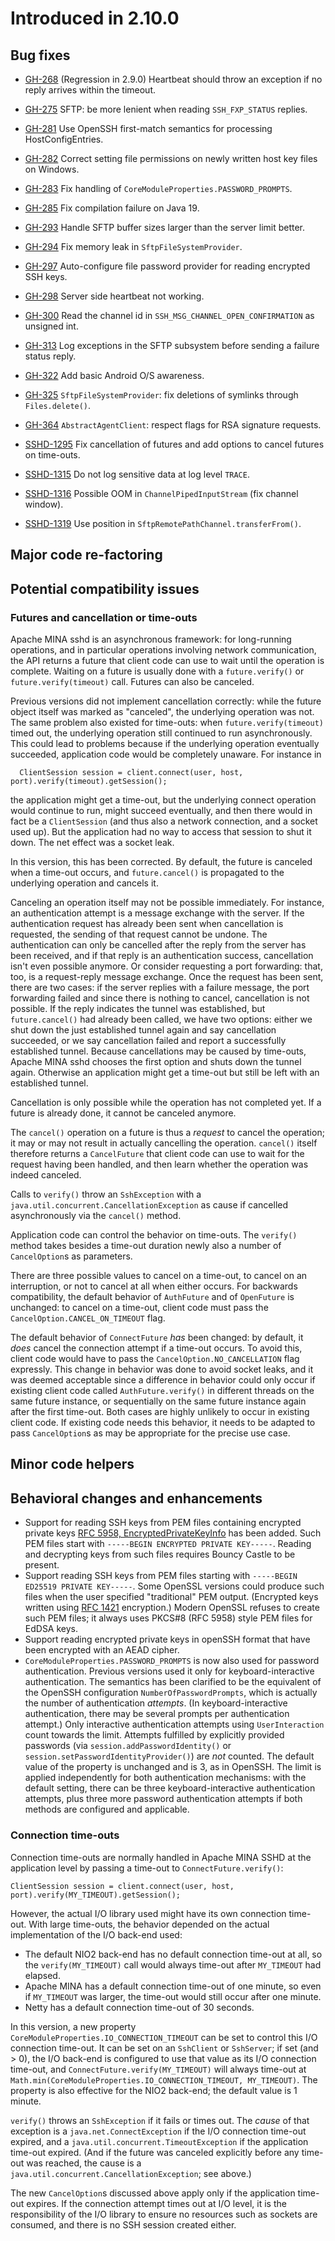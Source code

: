 # Introduced in 2.10.0

## Bug fixes

* [GH-268](https://github.com/apache/mina-sshd/issues/268) (Regression in 2.9.0) Heartbeat should throw an exception if no reply arrives within the timeout.
* [GH-275](https://github.com/apache/mina-sshd/issues/275) SFTP: be more lenient when reading `SSH_FXP_STATUS` replies.
* [GH-281](https://github.com/apache/mina-sshd/issues/281) Use OpenSSH first-match semantics for processing HostConfigEntries.
* [GH-282](https://github.com/apache/mina-sshd/issues/282) Correct setting file permissions on newly written host key files on Windows.
* [GH-283](https://github.com/apache/mina-sshd/issues/283) Fix handling of `CoreModuleProperties.PASSWORD_PROMPTS`.
* [GH-285](https://github.com/apache/mina-sshd/issues/285) Fix compilation failure on Java 19.
* [GH-293](https://github.com/apache/mina-sshd/issues/293) Handle SFTP buffer sizes larger than the server limit better.
* [GH-294](https://github.com/apache/mina-sshd/issues/294) Fix memory leak in `SftpFileSystemProvider`.
* [GH-297](https://github.com/apache/mina-sshd/issues/297) Auto-configure file password provider for reading encrypted SSH keys.
* [GH-298](https://github.com/apache/mina-sshd/issues/298) Server side heartbeat not working.
* [GH-300](https://github.com/apache/mina-sshd/issues/300) Read the channel id in `SSH_MSG_CHANNEL_OPEN_CONFIRMATION` as unsigned int.
* [GH-313](https://github.com/apache/mina-sshd/issues/313) Log exceptions in the SFTP subsystem before sending a failure status reply.
* [GH-322](https://github.com/apache/mina-sshd/issues/322) Add basic Android O/S awareness.
* [GH-325](https://github.com/apache/mina-sshd/issues/325) `SftpFileSystemProvider`: fix deletions of symlinks through `Files.delete()`.
* [GH-364](https://github.com/apache/mina-sshd/issues/364) `AbstractAgentClient`: respect flags for RSA signature requests.


* [SSHD-1295](https://issues.apache.org/jira/browse/SSHD-1295) Fix cancellation of futures and add options to cancel futures on time-outs.
* [SSHD-1315](https://issues.apache.org/jira/browse/SSHD-1315) Do not log sensitive data at log level `TRACE`.
* [SSHD-1316](https://issues.apache.org/jira/browse/SSHD-1316) Possible OOM in `ChannelPipedInputStream` (fix channel window).
* [SSHD-1319](https://issues.apache.org/jira/browse/SSHD-1319) Use position in `SftpRemotePathChannel.transferFrom()`.

## Major code re-factoring

## Potential compatibility issues

### Futures and cancellation or time-outs

Apache MINA sshd is an asynchronous framework: for long-running operations, and
in particular operations involving network communication, the API returns a
future that client code can use to wait until the operation is complete. Waiting
on a future is usually done with a `future.verify()` or `future.verify(timeout)`
call. Futures can also be canceled.

Previous versions did not implement cancellation correctly: while the future
object itself was marked as "canceled", the underlying operation was not. The
same problem also existed for time-outs: when `future.verify(timeout)` timed out,
the underlying operation still continued to run asynchronously. This could
lead to problems because if the underlying operation eventually succeeded,
application code would be completely unaware. For instance in

```
  ClientSession session = client.connect(user, host, port).verify(timeout).getSession();
```

the application might get a time-out, but the underlying connect operation
would continue to run, might succeed eventually, and then there would in fact
be a `ClientSession` (and thus also a network connection, and a socket used up).
But the application had no way to access that session to shut it down. The net
effect was a socket leak.

In this version, this has been corrected. By default, the future is canceled
when a time-out occurs, and `future.cancel()` is propagated to the underlying
operation and cancels it.

Canceling an operation itself may not be possible immediately. For instance,
an authentication attempt is a message exchange with the server. If the
authentication request has already been sent when cancellation is requested,
the sending of that request cannot be undone. The authentication can only be
cancelled after the reply from the server has been received, and if that reply
is an authentication success, cancellation isn't even possible anymore. Or
consider requesting a port forwarding: that, too, is a request-reply message
exchange. Once the request has been sent, there are two cases: if the server
replies with a failure message, the port forwarding failed and since there is
nothing to cancel, cancellation is not possible. If the reply indicates the
tunnel was established, but `future.cancel()` had already been called, we have
two options: either we shut down the just established tunnel again and say
cancellation succeeded, or we say cancellation failed and report a successfully
established tunnel. Because cancellations may be caused by time-outs, Apache
MINA sshd chooses the first option and shuts down the tunnel again. Otherwise
an application might get a time-out but still be left with an established
tunnel.

Cancellation is only possible while the operation has not completed yet. If
a future is already done, it cannot be canceled anymore.

The `cancel()` operation on a future is thus a _request_ to cancel the
operation; it may or may not result in actually cancelling the operation.
`cancel()` itself therefore returns a `CancelFuture` that client code can use
to wait for the request having been handled, and then learn whether the
operation was indeed canceled.

Calls to `verify()` throw an `SshException` with a
`java.util.concurrent.CancellationException` as cause if cancelled asynchronously
via the `cancel()` method.

Application code can control the behavior on time-outs. The `verify()` method
takes besides a time-out duration newly also a number of `CancelOption`s as
parameters.

There are three possible values to cancel on a time-out, to cancel on an
interruption, or not to cancel at all when either occurs. For backwards
compatibility, the default behavior of `AuthFuture` and of `OpenFuture` is
unchanged: to cancel on a time-out, client code must pass the
`CancelOption.CANCEL_ON_TIMEOUT` flag.

The default behavior of `ConnectFuture` _has_ been changed: by default, it _does_
cancel the connection attempt if a time-out occurs. To avoid this, client code
would have to pass the `CancelOption.NO_CANCELLATION` flag expressly. This change
in behavior was done to avoid socket leaks, and it was deemed acceptable since
a difference in behavior could only occur if existing client code called
`AuthFuture.verify()` in different threads on the same future instance, or
sequentially on the same future instance again after the first time-out. Both
cases are highly unlikely to occur in existing client code. If existing code
needs this behavior, it needs to be adapted to pass `CancelOption`s as may be
appropriate for the precise use case.

## Minor code helpers

## Behavioral changes and enhancements

* Support for reading SSH keys from PEM files containing encrypted private keys
  [RFC 5958, EncryptedPrivateKeyInfo](https://www.rfc-editor.org/rfc/rfc5958) has
  been added. Such PEM files start with `-----BEGIN ENCRYPTED PRIVATE KEY-----`.
  Reading and decrypting keys from such files requires Bouncy Castle to be
  present.
* Support reading SSH keys from PEM files starting with
  `-----BEGIN ED25519 PRIVATE KEY-----`. Some OpenSSL versions could produce such
  files when the user specified "traditional" PEM output. (Encrypted keys written
  using [RFC 1421](https://www.rfc-editor.org/rfc/rfc1421) encryption.) Modern
  OpenSSL refuses to create such PEM files; it always uses PKCS#8 (RFC 5958) style
  PEM files for EdDSA keys.
* Support reading encrypted private keys in openSSH format that have been
  encrypted with an AEAD cipher.
* `CoreModuleProperties.PASSWORD_PROMPTS` is now also used for password
  authentication. Previous versions used it only for keyboard-interactive
  authentication. The semantics has been clarified to be the equivalent
  of the OpenSSH configuration `NumberOfPasswordPrompts`, which is actually
  the number of authentication *attempts*. (In keyboard-interactive
  authentication, there may be several prompts per authentication attempt.)
  Only interactive authentication attempts using `UserInteraction` count
  towards the limit. Attempts fulfilled by explicitly provided passwords
  (via `session.addPasswordIdentity()` or `session.setPasswordIdentityProvider()`)
  are *not* counted. The default value of the property is unchanged and is
  3, as in OpenSSH. The limit is applied independently for both authentication
  mechanisms: with the default setting, there can be three keyboard-interactive
  authentication attempts, plus three more password authentication attempts if
  both methods are configured and applicable.

### Connection time-outs

Connection time-outs are normally handled in Apache MINA SSHD at the application
level by passing a time-out to `ConnectFuture.verify()`:

```
ClientSession session = client.connect(user, host, port).verify(MY_TIMEOUT).getSession();
```

However, the actual I/O library used might have its own connection time-out.
With large time-outs, the behavior depended on the actual implementation of
the I/O back-end used:

* The default NIO2 back-end has no default connection time-out at all, so the
  `verify(MY_TIMEOUT)` call would always time-out after `MY_TIMEOUT` had elapsed.
* Apache MINA has a default connection time-out of one minute, so even if
  `MY_TIMEOUT` was larger, the time-out would still occur after one minute.
* Netty has a default connection time-out of 30 seconds.

In this version, a new property `CoreModuleProperties.IO_CONNECTION_TIMEOUT`
can be set to control this I/O connection time-out. It can be set on an
`SshClient` or `SshServer`; if set (and > 0), the I/O back-end is configured
to use that value as its I/O connection time-out, and
`ConnectFuture.verify(MY_TIMEOUT)` will always time-out at
`Math.min(CoreModuleProperties.IO_CONNECTION_TIMEOUT, MY_TIMEOUT)`. The property
is also effective for the NIO2 back-end; the default value is 1 minute.

`verify()` throws an `SshException` if it fails or times out. The _cause_ of
that exception is a `java.net.ConnectException` if the I/O connection time-out
expired, and a `java.util.concurrent.TimeoutException` if the application
time-out expired. (And if the future was canceled explicitly before any
time-out was reached, the cause is a `java.util.concurrent.CancellationException`;
see above.)

The new `CancelOption`s discussed above apply only if the application
time-out expires. If the connection attempt times out at I/O level, it is
the responsibility of the I/O library to ensure no resources such as
sockets are consumed, and there is no SSH session created either.

